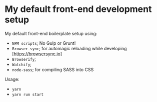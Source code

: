 # My default front-end development setup

My default front-end boilerplate setup using:

  * `NPM scripts`; No Gulp or Grunt!
  * `Browser-sync`; for automagic reloading while developing [https://browsersync.io]
  * `Browserify`;
  * `Watchify`;
  * `node-sass`; for compiling SASS into CSS

Usage:

  * `yarn`
  * `yarn run start`
